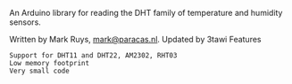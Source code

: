 An Arduino library for reading the DHT family of temperature and humidity sensors.

Written by Mark Ruys, mark@paracas.nl.
Updated by 3tawi
Features

    Support for DHT11 and DHT22, AM2302, RHT03
    Low memory footprint
    Very small code
